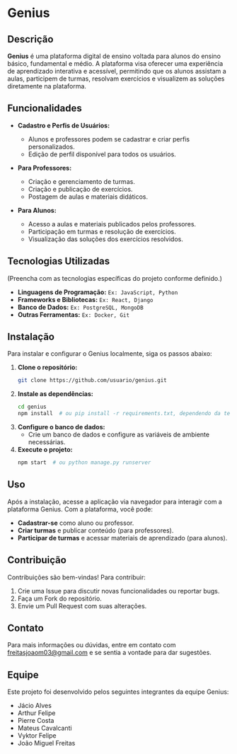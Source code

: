 # Genius

## Descrição

**Genius** é uma plataforma digital de ensino voltada para alunos do ensino básico, fundamental e médio. A plataforma visa oferecer uma experiência de aprendizado interativa e acessível, permitindo que os alunos assistam a aulas, participem de turmas, resolvam exercícios e visualizem as soluções diretamente na plataforma.

## Funcionalidades

- **Cadastro e Perfis de Usuários:** 
  - Alunos e professores podem se cadastrar e criar perfis personalizados.
  - Edição de perfil disponível para todos os usuários.

- **Para Professores:**
  - Criação e gerenciamento de turmas.
  - Criação e publicação de exercícios.
  - Postagem de aulas e materiais didáticos.

- **Para Alunos:**
  - Acesso a aulas e materiais publicados pelos professores.
  - Participação em turmas e resolução de exercícios.
  - Visualização das soluções dos exercícios resolvidos.

## Tecnologias Utilizadas

(Preencha com as tecnologias específicas do projeto conforme definido.)

- **Linguagens de Programação:** `Ex: JavaScript, Python`
- **Frameworks e Bibliotecas:** `Ex: React, Django`
- **Banco de Dados:** `Ex: PostgreSQL, MongoDB`
- **Outras Ferramentas:** `Ex: Docker, Git`

## Instalação

Para instalar e configurar o Genius localmente, siga os passos abaixo:

1. **Clone o repositório:**
    ```bash
    git clone https://github.com/usuario/genius.git
    ```
2. **Instale as dependências:**
    ```bash
    cd genius
    npm install  # ou pip install -r requirements.txt, dependendo da tecnologia
    ```
3. **Configure o banco de dados:**
    - Crie um banco de dados e configure as variáveis de ambiente necessárias.
4. **Execute o projeto:**
    ```bash
    npm start  # ou python manage.py runserver
    ```

## Uso

Após a instalação, acesse a aplicação via navegador para interagir com a plataforma Genius. Com a plataforma, você pode:

- **Cadastrar-se** como aluno ou professor.
- **Criar turmas** e publicar conteúdo (para professores).
- **Participar de turmas** e acessar materiais de aprendizado (para alunos).

## Contribuição

Contribuições são bem-vindas! Para contribuir:

1. Crie uma Issue para discutir novas funcionalidades ou reportar bugs.
2. Faça um Fork do repositório.
3. Envie um Pull Request com suas alterações.

## Contato

Para mais informações ou dúvidas, entre em contato com freitasjoaom03@gmail.com e se sentia a vontade para dar sugestões. 

## Equipe

Este projeto foi desenvolvido pelos seguintes integrantes da equipe Genius:

- Jácio Alves
- Arthur Felipe
- Pierre Costa
- Mateus Cavalcanti
- Vyktor Felipe
- João Miguel Freitas
